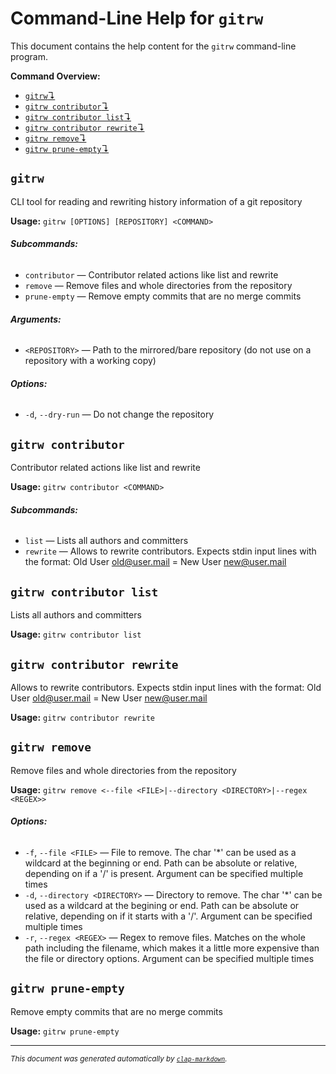 # Command-Line Help for `gitrw`

This document contains the help content for the `gitrw` command-line program.

**Command Overview:**

* [`gitrw`↴](#gitrw)
* [`gitrw contributor`↴](#gitrw-contributor)
* [`gitrw contributor list`↴](#gitrw-contributor-list)
* [`gitrw contributor rewrite`↴](#gitrw-contributor-rewrite)
* [`gitrw remove`↴](#gitrw-remove)
* [`gitrw prune-empty`↴](#gitrw-prune-empty)

## `gitrw`

CLI tool for reading and rewriting history information of a git repository

**Usage:** `gitrw [OPTIONS] [REPOSITORY] <COMMAND>`

###### **Subcommands:**

* `contributor` — Contributor related actions like list and rewrite
* `remove` — Remove files and whole directories from the repository
* `prune-empty` — Remove empty commits that are no merge commits

###### **Arguments:**

* `<REPOSITORY>` — Path to the mirrored/bare repository (do not use on a repository with a working copy)

###### **Options:**

* `-d`, `--dry-run` — Do not change the repository



## `gitrw contributor`

Contributor related actions like list and rewrite

**Usage:** `gitrw contributor <COMMAND>`

###### **Subcommands:**

* `list` — Lists all authors and committers
* `rewrite` — Allows to rewrite contributors. Expects stdin input lines with the format: Old User <old@user.mail> = New User <new@user.mail>



## `gitrw contributor list`

Lists all authors and committers

**Usage:** `gitrw contributor list`



## `gitrw contributor rewrite`

Allows to rewrite contributors. Expects stdin input lines with the format: Old User <old@user.mail> = New User <new@user.mail>

**Usage:** `gitrw contributor rewrite`



## `gitrw remove`

Remove files and whole directories from the repository

**Usage:** `gitrw remove <--file <FILE>|--directory <DIRECTORY>|--regex <REGEX>>`

###### **Options:**

* `-f`, `--file <FILE>` — File to remove. The char '*' can be used as a wildcard at the beginning or end. Path can be absolute or relative, depending on if a '/' is present. Argument can be specified multiple times
* `-d`, `--directory <DIRECTORY>` — Directory to remove. The char '*' can be used as a wildcard at the begining or end. Path can be absolute or relative, depending on if it starts with a '/'. Argument can be specified multiple times
* `-r`, `--regex <REGEX>` — Regex to remove files. Matches on the whole path including the filename, which makes it a little more expensive than the file or directory options. Argument can be specified multiple times



## `gitrw prune-empty`

Remove empty commits that are no merge commits

**Usage:** `gitrw prune-empty`



<hr/>

<small><i>
    This document was generated automatically by
    <a href="https://crates.io/crates/clap-markdown"><code>clap-markdown</code></a>.
</i></small>

